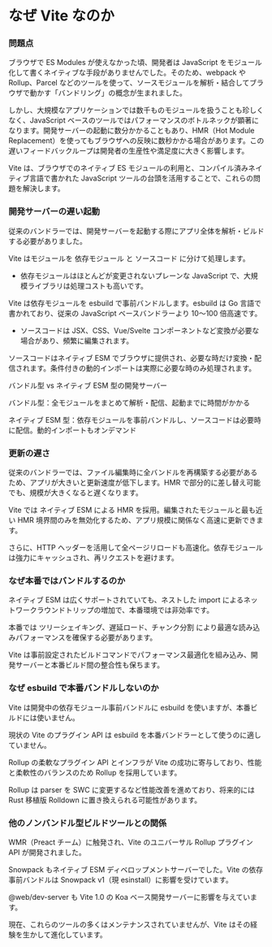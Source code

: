 # なぜ Vite なのか
### 問題点

ブラウザで ES Modules が使えなかった頃、開発者は JavaScript をモジュール化して書くネイティブな手段がありませんでした。そのため、webpack や Rollup、Parcel などのツールを使って、ソースモジュールを解析・結合してブラウザで動かす「バンドリング」の概念が生まれました。

しかし、大規模なアプリケーションでは数千ものモジュールを扱うことも珍しくなく、JavaScript ベースのツールではパフォーマンスのボトルネックが顕著になります。開発サーバーの起動に数分かかることもあり、HMR（Hot Module Replacement）を使ってもブラウザへの反映に数秒かかる場合があります。この遅いフィードバックループは開発者の生産性や満足度に大きく影響します。

Vite は、ブラウザでのネイティブ ES モジュールの利用と、コンパイル済みネイティブ言語で書かれた JavaScript ツールの台頭を活用することで、これらの問題を解決します。

### 開発サーバーの遅い起動

従来のバンドラーでは、開発サーバーを起動する際にアプリ全体を解析・ビルドする必要がありました。

Vite はモジュールを 依存モジュール と ソースコード に分けて処理します。

- 依存モジュールはほとんどが変更されないプレーンな JavaScript で、大規模ライブラリは処理コストも高いです。

Vite は依存モジュールを esbuild で事前バンドルします。esbuild は Go 言語で書かれており、従来の JavaScript ベースバンドラーより 10～100 倍高速です。

- ソースコードは JSX、CSS、Vue/Svelte コンポーネントなど変換が必要な場合があり、頻繁に編集されます。

ソースコードはネイティブ ESM でブラウザに提供され、必要な時だけ変換・配信されます。条件付きの動的インポートは実際に必要な時のみ処理されます。

バンドル型 vs ネイティブ ESM 型の開発サーバー

バンドル型：全モジュールをまとめて解析・配信、起動までに時間がかかる

ネイティブ ESM 型：依存モジュールを事前バンドルし、ソースコードは必要時に配信。動的インポートもオンデマンド

### 更新の遅さ

従来のバンドラーでは、ファイル編集時に全バンドルを再構築する必要があるため、アプリが大きいと更新速度が低下します。HMR で部分的に差し替え可能でも、規模が大きくなると遅くなります。

Vite では ネイティブ ESM による HMR を採用。編集されたモジュールと最も近い HMR 境界間のみを無効化するため、アプリ規模に関係なく高速に更新できます。

さらに、HTTP ヘッダーを活用して全ページリロードも高速化。依存モジュールは強力にキャッシュされ、再リクエストを避けます。

### なぜ本番ではバンドルするのか

ネイティブ ESM は広くサポートされていても、ネストした import によるネットワークラウンドトリップの増加で、本番環境では非効率です。

本番では ツリーシェイキング、遅延ロード、チャンク分割 により最適な読み込みパフォーマンスを確保する必要があります。

Vite は事前設定されたビルドコマンドでパフォーマンス最適化を組み込み、開発サーバーと本番ビルド間の整合性も保ちます。

### なぜ esbuild で本番バンドルしないのか

Vite は開発中の依存モジュール事前バンドルに esbuild を使いますが、本番ビルドには使いません。

現状の Vite のプラグイン API は esbuild を本番バンドラーとして使うのに適していません。

Rollup の柔軟なプラグイン API とインフラが Vite の成功に寄与しており、性能と柔軟性のバランスのため Rollup を採用しています。

Rollup は parser を SWC に変更するなど性能改善を進めており、将来的には Rust 移植版 Rolldown に置き換えられる可能性があります。

### 他のノンバンドル型ビルドツールとの関係

WMR（Preact チーム）に触発され、Vite のユニバーサル Rollup プラグイン API が開発されました。

Snowpack もネイティブ ESM ディベロップメントサーバーでした。Vite の依存事前バンドルは Snowpack v1（現 esinstall）に影響を受けています。

@web/dev-server も Vite 1.0 の Koa ベース開発サーバーに影響を与えています。

現在、これらのツールの多くはメンテナンスされていませんが、Vite はその経験を生かして進化しています。